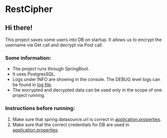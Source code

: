 # RestCipher

## Hi there!

This project saves some users into DB on startup.  It allows us to encrypt the username via Get call and decrypt via Post call. 

### Some information:
- The project runs through SpringBoot. 
- It uses PostgresSQL.
- Logs under INFO are showing in the console. The DEBUG level logs can be found in [log file](logs/out.log). 
- The encrypted and decrypted data can be used only in the scope of one project running.

### Instructions before running: 
1. Make sure that spring.datasource.url is correct in [application.properties](src/main/resources/application.properties).
2. Make sure that the correct credentials for DB are used in [application.properties](src/main/resources/application.properties).
 
